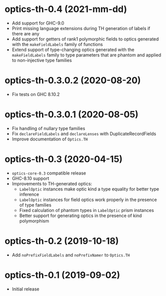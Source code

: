 # optics-th-0.4 (2021-mm-dd)
* Add support for GHC-9.0
* Print missing language extensions during TH generation of labels if there are
  any
* Add support for getters of rank1 polymorphic fields to optics generated with
  the `makeFieldLabels` family of functions
* Extend support of type-changing optics generated with the `makeFieldLabels`
  family to type parameters that are phantom and applied to non-injective type
  families

# optics-th-0.3.0.2 (2020-08-20)
* Fix tests on GHC 8.10.2

# optics-th-0.3.0.1 (2020-08-05)
* Fix handling of nullary type families
* Fix `declareFieldLabels` and `declareLenses` with DuplicateRecordFields
* Improve documentation of `Optics.TH`

# optics-th-0.3 (2020-04-15)
* `optics-core-0.3` compatible release
* GHC-8.10 support
* Improvements to TH-generated optics:
  - `LabelOptic` instances make optic kind a type equality for better type inference
  - `LabelOptic` instances for field optics work properly in the presence of type families
  - Fixed calculation of phantom types in `LabelOptic` prism instances
  - Better support for generating optics in the presence of kind polymorphism

# optics-th-0.2 (2019-10-18)
* Add `noPrefixFieldLabels` and `noPrefixNamer` to `Optics.TH`

# optics-th-0.1 (2019-09-02)
* Initial release
